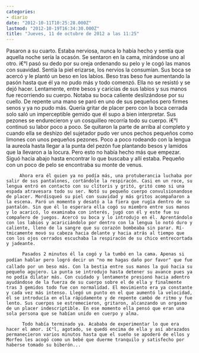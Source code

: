 ```yaml
---
categories:
- diario
date: "2012-10-11T10:25:28.000Z"
lastmod: "2012-10-19T16:34:30.000Z"
title: "Jueves, 11 de octubre de 2012 a las 11:25"
---
```


Pasaron a su cuarto. Estaba nerviosa, nunca lo habí­a hecho y sentí­a que aquella noche serí­a la ocasón. Se sentaron en la cama, mirándose uno al otro. í€°l pasó su dedo por su oreja ordenando su pelo y le cogó las manos con suavidad. Sentí­a la piel erizarse, los nervios la consumí­an. Sus boca se acercó y le plantó un beso en los labios. Beso tras beso fue aumentando la pasón hasta que él ya no pudo más y todo comenzó. Ella no se resistó y se dejó hacer. Lentamente, entre besos y caricias de sus labios y sus manos fue recorriendo su cuerpo. Notaba su boca caliente deslizándose por su cuello. De repente una mano se paró en uno de sus pequeños pero firmes senos y ya no pudo más. Querí­a gritar de placer pero con la boca cerrada solo saló un imperceptible gemido que él supo a bien interpretar. Sus pezones se endurecieron y un cosquilleo recorrí­a todo su cuerpo. í€°l continuó su labor poco a poco. Se quitaron la parte de arriba al completo y cuando ella se deshizo del sujetador pudo ver unos pechos pequeños como limones con unos pequeños pezones. Poco a poco rodeando con la lengua la aureola hasta llegar a la punta del pezón fue plantando besos y lamidos que la llevaron a la locura. Pero esto no habí­a hecho más que empezar. Siguó hacia abajo hasta encontrar lo que buscaba y allí­ estaba. Pequeño con un poco de pelo se encontraba su monte de venus. 


         Ahora era él quien ya no podí­a más, una protuberancia luchaba por salir de sus pantalones, cortándole la respiracón. Casi en un roce, su lengua entró en contacto con su clí­toris y gritó, gritó como si una espada atravesara todo su ser. Notó su pequeño cuerpo convulsionandose de placer. Mordisqueó su piel con suavidad y más gritos acompañaron a la escena. Paró un momento y desató a la fiera que rugí­a dentro de su pantalón. Sin que él lo esperara ella cogó su miembro entre sus manos y lo acaricó, lo examinaba con interés, jugó con él y este fue su compañero de juegos. Acercó su boca y lo introdujo en él. Aprentándolo con los labios y acariciándolo por dentro con la lengua lo notó duro y caliente, lleno de la sangre que su corazón bombeaba sin parar. Rí­tmicamente movó su cabeza hacia delante y hacia atrás al tiempo que con los ojos cerrados escuchaba la respiracón de su chico entrecortada y jadeante.

          Pasados 2 minutos él la cogó y la tumbó en la cama. Apenas si podí­an hablar pero logró decir un "no me hagas daño por favor" que fue callado por un beso más. Con la bestia entre sus manos la guó hacia su pequeño agujero. La punta se introdujo hasta detener su avance pues ya no podí­a dilatar más. Con cuidado y lentamente presionó hacia adentro ayudándose de la fuerza de su cuerpo sobre el de ella y finalmente tras 3 gemidos todo fue con normalidad. El movimiento era ya constante y cada vez más intenso. Llegó un punto en el que aumentó la velocidad, él se introducí­a en ella rápidamente y de repente cambó de ritmo y fue lento. Sus cuerpos se estremecieron, gritaron, alcanzando un orgasmo de un placer indescriptible. En ese momento ella pensó que eran una sola persona que se habí­an unido en cuerpo y alma. 

          Todo habí­a terminado ya. Acababa de experimentar lo que era hacer el amor. í€°l, agotado, se quedó encima de ella y así­ abrazados permanecieron varios minutos hasta que el sueño se apoderó de ellos y Morfeo les acogó como un bebé que duerme tranquilo y satisfecho por haberse tomado su biberón...
